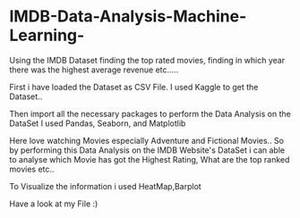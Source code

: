 # IMDB-Data-Analysis-Machine-Learning-
Using the IMDB Dataset finding the top rated movies, finding in which year there was the highest average revenue etc.....


First i have loaded the Dataset as CSV File.
I used Kaggle to get the Dataset..

Then import all the necessary packages to perform the Data Analysis on the DataSet
I used Pandas, Seaborn, and Matplotlib

Here love watching Movies especially Adventure and Fictional Movies..
So by performing this Data Analysis on the IMDB Website's DataSet i can able to analyse which Movie has got the Highest Rating,
What are the top ranked movies etc..


To Visualize the information i used HeatMap,Barplot 

Have a look at my File :)
